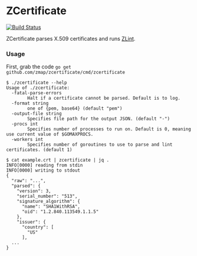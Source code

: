 # ZCertificate

[![Build Status](https://travis-ci.org/zmap/zcertificate.svg?branch=master)](https://travis-ci.org/zmap/zcertificate)

ZCertificate parses X.509 certificates and runs [ZLint](https://github.com/zmap/zlint).


### Usage

First, grab the code `go get github.com/zmap/zcertificate/cmd/zcertificate`

```
$ ./zcertificate --help
Usage of ./zcertificate:
  -fatal-parse-errors
    	Halt if a certificate cannot be parsed. Default is to log.
  -format string
    	one of {pem, base64} (default "pem")
  -output-file string
    	Specifies file path for the output JSON. (default "-")
  -procs int
    	Specifies number of processes to run on. Default is 0, meaning use current value of $GOMAXPROCS.
  -workers int
    	Specifies number of goroutines to use to parse and lint certificates. (default 1)

$ cat example.crt | zcertificate | jq .
INFO[0000] reading from stdin
INFO[0000] writing to stdout
{
  "raw": "...",
  "parsed": {
    "version": 3,
    "serial_number": "513",
    "signature_algorithm": {
      "name": "SHA1WithRSA",
      "oid": "1.2.840.113549.1.1.5"
    },
    "issuer": {
      "country": [
        "US"
      ],
  ...
}
```
